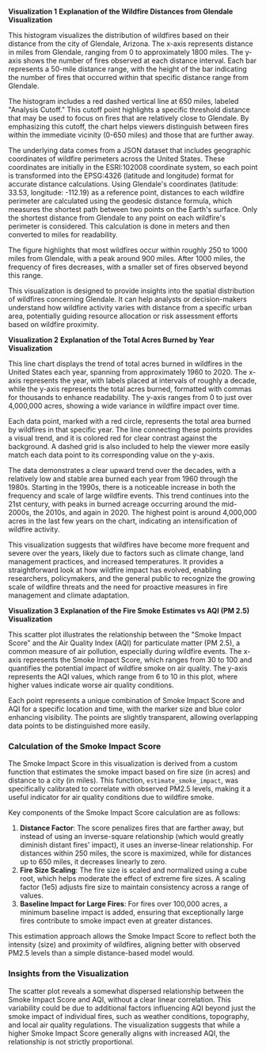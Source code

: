 **Visualization 1**
**Explanation of the Wildfire Distances from Glendale Visualization**

This histogram visualizes the distribution of wildfires based on their distance from the city of Glendale, Arizona. The x-axis represents distance in miles from Glendale, ranging from 0 to approximately 1800 miles. The y-axis shows the number of fires observed at each distance interval. Each bar represents a 50-mile distance range, with the height of the bar indicating the number of fires that occurred within that specific distance range from Glendale.

The histogram includes a red dashed vertical line at 650 miles, labeled "Analysis Cutoff." This cutoff point highlights a specific threshold distance that may be used to focus on fires that are relatively close to Glendale. By emphasizing this cutoff, the chart helps viewers distinguish between fires within the immediate vicinity (0-650 miles) and those that are further away.

The underlying data comes from a JSON dataset that includes geographic coordinates of wildfire perimeters across the United States. These coordinates are initially in the ESRI:102008 coordinate system, so each point is transformed into the EPSG:4326 (latitude and longitude) format for accurate distance calculations. Using Glendale's coordinates (latitude: 33.53, longitude: -112.19) as a reference point, distances to each wildfire perimeter are calculated using the geodesic distance formula, which measures the shortest path between two points on the Earth's surface. Only the shortest distance from Glendale to any point on each wildfire's perimeter is considered. This calculation is done in meters and then converted to miles for readability.

The figure highlights that most wildfires occur within roughly 250 to 1000 miles from Glendale, with a peak around 900 miles. After 1000 miles, the frequency of fires decreases, with a smaller set of fires observed beyond this range.

This visualization is designed to provide insights into the spatial distribution of wildfires concerning Glendale. It can help analysts or decision-makers understand how wildfire activity varies with distance from a specific urban area, potentially guiding resource allocation or risk assessment efforts based on wildfire proximity.

**Visualization 2**
**Explanation of the Total Acres Burned by Year Visualization**

This line chart displays the trend of total acres burned in wildfires in the United States each year, spanning from approximately 1960 to 2020. The x-axis represents the year, with labels placed at intervals of roughly a decade, while the y-axis represents the total acres burned, formatted with commas for thousands to enhance readability. The y-axis ranges from 0 to just over 4,000,000 acres, showing a wide variance in wildfire impact over time.

Each data point, marked with a red circle, represents the total area burned by wildfires in that specific year. The line connecting these points provides a visual trend, and it is colored red for clear contrast against the background. A dashed grid is also included to help the viewer more easily match each data point to its corresponding value on the y-axis.

The data demonstrates a clear upward trend over the decades, with a relatively low and stable area burned each year from 1960 through the 1980s. Starting in the 1990s, there is a noticeable increase in both the frequency and scale of large wildfire events. This trend continues into the 21st century, with peaks in burned acreage occurring around the mid-2000s, the 2010s, and again in 2020. The highest point is around 4,000,000 acres in the last few years on the chart, indicating an intensification of wildfire activity.

This visualization suggests that wildfires have become more frequent and severe over the years, likely due to factors such as climate change, land management practices, and increased temperatures. It provides a straightforward look at how wildfire impact has evolved, enabling researchers, policymakers, and the general public to recognize the growing scale of wildfire threats and the need for proactive measures in fire management and climate adaptation.

**Visualization 3**
**Explanation of the Fire Smoke Estimates vs AQI (PM 2.5) Visualization**

This scatter plot illustrates the relationship between the "Smoke Impact Score" and the Air Quality Index (AQI) for particulate matter (PM 2.5), a common measure of air pollution, especially during wildfire events. The x-axis represents the Smoke Impact Score, which ranges from 30 to 100 and quantifies the potential impact of wildfire smoke on air quality. The y-axis represents the AQI values, which range from 6 to 10 in this plot, where higher values indicate worse air quality conditions.

Each point represents a unique combination of Smoke Impact Score and AQI for a specific location and time, with the marker size and blue color enhancing visibility. The points are slightly transparent, allowing overlapping data points to be distinguished more easily.

### Calculation of the Smoke Impact Score

The Smoke Impact Score in this visualization is derived from a custom function that estimates the smoke impact based on fire size (in acres) and distance to a city (in miles). This function, `estimate_smoke_impact`, was specifically calibrated to correlate with observed PM2.5 levels, making it a useful indicator for air quality conditions due to wildfire smoke.

Key components of the Smoke Impact Score calculation are as follows:

1. **Distance Factor**: The score penalizes fires that are farther away, but instead of using an inverse-square relationship (which would greatly diminish distant fires' impact), it uses an inverse-linear relationship. For distances within 250 miles, the score is maximized, while for distances up to 650 miles, it decreases linearly to zero.
2. **Fire Size Scaling**: The fire size is scaled and normalized using a cube root, which helps moderate the effect of extreme fire sizes. A scaling factor (1e5) adjusts fire size to maintain consistency across a range of values.
3. **Baseline Impact for Large Fires**: For fires over 100,000 acres, a minimum baseline impact is added, ensuring that exceptionally large fires contribute to smoke impact even at greater distances.

This estimation approach allows the Smoke Impact Score to reflect both the intensity (size) and proximity of wildfires, aligning better with observed PM2.5 levels than a simple distance-based model would.

### Insights from the Visualization

The scatter plot reveals a somewhat dispersed relationship between the Smoke Impact Score and AQI, without a clear linear correlation. This variability could be due to additional factors influencing AQI beyond just the smoke impact of individual fires, such as weather conditions, topography, and local air quality regulations. The visualization suggests that while a higher Smoke Impact Score generally aligns with increased AQI, the relationship is not strictly proportional.
